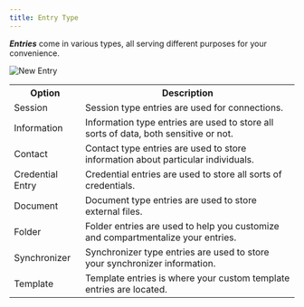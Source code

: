 ```yaml
---
title: Entry Type
---
```

***Entries*** come in various types, all serving different purposes for your convenience. 

![New Entry](/img/en/server/clip10074.png) 

<table>
	<tr>
		<th>
Option 
		</th>
		<th>
Description 
		</th>
	</tr>
	<tr>
		<td>
Session 
		</td>
		<td>
Session type entries are used for connections. 
		</td>
	</tr>
	<tr>
		<td>
Information 
		</td>
		<td>
Information type entries are used to store all sorts of data, both sensitive or not. 
		</td>
	</tr>
	<tr>
		<td>
Contact 
		</td>
		<td>
Contact type entries are used to store information about particular individuals. 
		</td>
	</tr>
	<tr>
		<td>
Credential Entry 
		</td>
		<td>
Credential entries are used to store all sorts of credentials. 
		</td>
	</tr>
	<tr>
		<td>
Document 
		</td>
		<td>
Document type entries are used to store external files. 
		</td>
	</tr>
	<tr>
		<td>
Folder 
		</td>
		<td>
Folder entries are used to help you customize and compartmentalize your entries. 
		</td>
	</tr>
	<tr>
		<td>
Synchronizer 
		</td>
		<td>
Synchronizer type entries are used to store your synchronizer information. 
		</td>
	</tr>
	<tr>
		<td>
Template 
		</td>
		<td>
Template entries is where your custom template entries are located. 
		</td>
	</tr>
</table>


